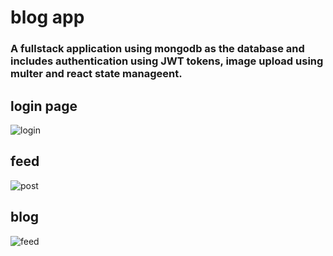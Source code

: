 # blog app
### A fullstack application using mongodb as the database and includes authentication using JWT tokens, image upload using multer and react state manageent.

## login page
![login](https://github.com/akanshaaa19/blog-app-mern/assets/76031685/fbaa710c-8d68-45a3-b069-a2c0a64c4494)

## feed
![post](https://github.com/akanshaaa19/blog-app-mern/assets/76031685/52bd921f-6abd-4299-be85-e2922131ac10)

## blog
![feed](https://github.com/akanshaaa19/blog-app-mern/assets/76031685/44109a6c-45bd-431a-a390-a94874274bd1)
